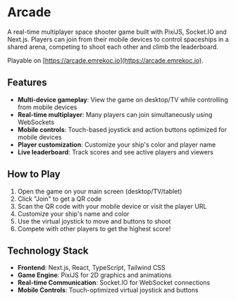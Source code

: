 # Arcade

A real-time multiplayer space shooter game built with PixiJS, Socket.IO and Next.js. Players can join from their mobile devices to control spaceships in a shared arena, competing to shoot each other and climb the leaderboard.

Playable on [https://arcade.emrekoc.io](https://arcade.emrekoc.io).

## Features

-   **Multi-device gameplay**: View the game on desktop/TV while controlling from mobile devices
-   **Real-time multiplayer**: Many players can join simultaneously using WebSockets
-   **Mobile controls**: Touch-based joystick and action buttons optimized for mobile devices
-   **Player customization**: Customize your ship's color and player name
-   **Live leaderboard**: Track scores and see active players and viewers

## How to Play

1. Open the game on your main screen (desktop/TV/tablet)
2. Click "Join" to get a QR code
3. Scan the QR code with your mobile device or visit the player URL
4. Customize your ship's name and color
5. Use the virtual joystick to move and buttons to shoot
6. Compete with other players to get the highest score!

## Technology Stack

-   **Frontend**: Next.js, React, TypeScript, Tailwind CSS
-   **Game Engine**: PixiJS for 2D graphics and animations
-   **Real-time Communication**: Socket.IO for WebSocket connections
-   **Mobile Controls**: Touch-optimized virtual joystick and buttons
